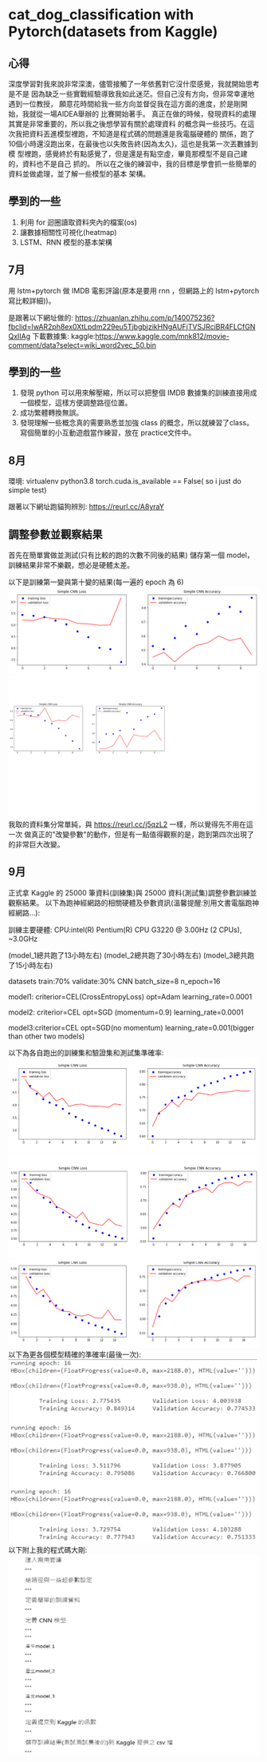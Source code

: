 # cat_dog_classification with Pytorch(datasets from Kaggle)

心得
-------


深度學習對我來說非常深澳，儘管接觸了一年依舊對它沒什麼感覺，我就開始思考是不是
因為缺乏一些實戰經驗導致我如此迷茫。但自己沒有方向，但非常幸運地遇到一位教授，
願意花時間給我一些方向並督促我在這方面的進度，於是剛開始，我就從一場AIDEA舉辦的
比賽開始著手。
    真正在做的時候，發現資料的處理其實是非常重要的，所以我之後想學習有關於處理資料
的概念與一些技巧。在這次我把資料丟進模型裡跑，不知道是程式碼的問題還是我電腦硬體的
關係，跑了10個小時還沒跑出來，在最後也以失敗告終(因為太久)，這也是我第一次丟數據到模
型裡跑，感覺終於有點感覺了，但是還是有點空虛，畢竟那模型不是自己建的，資料也不是自己
抓的。
    所以在之後的練習中，我的目標是學會抓一些簡單的資料並做處理，並了解一些模型的基本
架構。

學到的一些
-------


1. 利用 for 迴圈讀取資料夾內的檔案(os)
2. 讓數據相關性可視化(heatmap)
3. LSTM、RNN 模型的基本架構


7月
-------
用 lstm+pytorch 做 IMDB 電影評論(原本是要用 rnn ，但網路上的 lstm+pytorch 寫比較詳細))。

是跟著以下網址做的:
https://zhuanlan.zhihu.com/p/140075236?fbclid=IwAR2ph8ex0XtLpdm229eu5TjbgbjzikHNgAUFjTVSJRciBR4FLCfGNQxIIAg
下載數據集:
kaggle:https://www.kaggle.com/mnk812/movie-comment/data?select=wiki_word2vec_50.bin

學到的一些
-------


1. 發現 python 可以用來解壓縮，所以可以把整個 IMDB 數據集的訓練直接用成一個模型，這樣方便調整路徑位置。
2. 成功繁體轉換無誤。
3. 發現理解一些概念真的需要熟悉並加強 class 的概念，所以就練習了class。寫個簡單的小互動遊戲當作練習，放在 practice文件中。

8月
-------
環境:
virtualenv
python3.8
torch.cuda.is_available == False( so i just do simple test)

跟著以下網址跑貓狗辨別:
https://reurl.cc/A8yraY

調整參數並觀察結果
-------
首先在簡單實做並測試(只有比較的跑的次數不同後的結果)
儲存第一個 model，訓練結果非常不樂觀，想必是硬體太差。

以下是訓練第一變與第十變的結果(每一遍的 epoch 為 6)
![image](https://github.com/efef31016/learndDLearning/blob/master/0.png)
![image](https://github.com/efef31016/learndDLearning/blob/master/9.png)
我取的資料集分常單純，與 https://reurl.cc/j5qzL2 一樣，所以覺得先不用在這一次
做真正的"改變參數"的動作，但是有一點值得觀察的是，跑到第四次出現了的非常巨大改變。

9月
-------
正式拿 Kaggle 的 25000 筆資料(訓練集)與 25000 資料(測試集)調整參數訓練並觀察結果。
以下為跑神經網路的相關硬體及參數資訊(溫馨提醒:別用文書電腦跑神經網路...):

訓練主要硬體:
CPU:intel(R) Pentium(R) CPU G3220 @ 3.00Hz (2 CPUs), ~3.0GHz

(model_1總共跑了13小時左右)
(model_2總共跑了30小時左右)
(model_3總共跑了15小時左右)

datasets train:70%   validate:30%
CNN
batch_size=8
n_epoch=16

model1: criterior=CEL(CrossEntropyLoss)
	opt=Adam
	learning_rate=0.0001
	
model2: criterior=CEL
	opt=SGD (momentum=0.9)
	learning_rate=0.0001

model3:criterior=CEL
	opt=SGD(no momentum)
	learning_rate=0.001(bigger than other two models)

以下為各自跑出的訓練集和驗證集和測試集準確率:
![image](https://github.com/efef31016/learndDLearning/blob/master/ok_1.png)
![image](https://github.com/efef31016/learndDLearning/blob/master/ok_2.png)
![image](https://github.com/efef31016/learndDLearning/blob/master/ok_3.png)
以下為更各個模型精確的準確率(最後一次):
![image](https://github.com/efef31016/learndDLearning/blob/master/result_comparison.png)
以下附上我的程式碼大剛:
![image](https://github.com/efef31016/learndDLearning/blob/master/key_steps.png)
